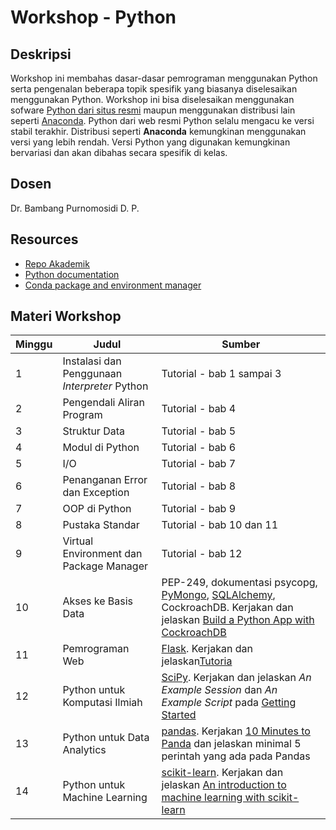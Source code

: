 # Workshop - Python

## Deskripsi

Workshop ini membahas dasar-dasar pemrograman menggunakan Python serta pengenalan beberapa topik spesifik yang biasanya diselesaikan menggunakan Python. Workshop ini bisa diselesaikan menggunakan sofware [Python dari situs resmi](https://www.python.org) maupun menggunakan distribusi lain seperti [Anaconda](https://www.anaconda.com/). Python dari web resmi Python selalu mengacu ke versi stabil terakhir. Distribusi seperti **Anaconda** kemungkinan menggunakan versi yang lebih rendah. Versi Python yang digunakan kemungkinan bervariasi dan akan dibahas secara spesifik di kelas.

## Dosen

Dr. Bambang Purnomosidi D. P.

## Resources

* [Repo Akademik](https://github.com/oldstager/academic)
* [Python documentation](https://docs.python.org/3/)
* [Conda package and environment manager](https://conda.io)

## Materi Workshop

| Minggu | Judul | Sumber |
| ------- | ------ |------ |
| 1 | Instalasi dan Penggunaan *Interpreter* Python | Tutorial - bab 1 sampai 3 | 
| 2 | Pengendali Aliran Program | Tutorial - bab 4 | 
| 3 | Struktur Data | Tutorial - bab 5 | 
| 4 | Modul di Python | Tutorial - bab 6 | 
| 5 | I/O | Tutorial - bab 7 | 
| 6 | Penanganan Error dan Exception | Tutorial - bab 8 | 
| 7 | OOP di Python | Tutorial - bab 9 | 
| 8 | Pustaka Standar | Tutorial - bab 10 dan 11 | 
| 9 | Virtual Environment dan Package Manager | Tutorial - bab 12 | 
| 10 | Akses ke Basis Data | PEP-249, dokumentasi psycopg, [PyMongo](https://github.com/mongodb/mongo-python-driver), [SQLAlchemy](https://www.sqlalchemy.org/), CockroachDB. Kerjakan dan jelaskan [Build a Python App with CockroachDB](https://www.cockroachlabs.com/docs/stable/build-a-python-app-with-cockroachdb.html) |
| 11 | Pemrograman Web | [Flask](http://flask.pocoo.org/). Kerjakan dan jelaskan[Tutoria](http://flask.pocoo.org/docs/1.0/tutorial/) | 
| 12 | Python untuk Komputasi Ilmiah | [SciPy](https://www.scipy.org/). Kerjakan dan jelaskan *An Example Session* dan *An Example Script* pada [Getting Started](https://scipy.org/getting-started.html) | 
| 13 | Python untuk Data Analytics | [pandas](http://pandas.pydata.org/). Kerjakan [10 Minutes to Panda](http://pandas.pydata.org/pandas-docs/stable/getting_started/10min.html) dan jelaskan minimal 5 perintah yang ada pada Pandas | 
| 14 | Python untuk Machine Learning | [scikit-learn](http://scikit-learn.org/stable/). Kerjakan  dan jelaskan [An introduction to machine learning with scikit-learn](https://scikit-learn.org/stable/tutorial/basic/tutorial.html) | 

